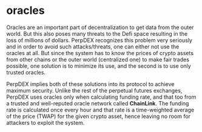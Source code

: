 # oracles

Oracles are an important part of decentralization to get data from the outer world. But this also poses many threats to the Defi space resulting in the loss of millions of dollars. PerpDEX recognizes this problem very seriously and in order to avoid such attacks/threats, one can either not use the oracles at all. But since the system has to know the prices of crypto assets from other chains or the outer world (centralized one) to make fair trades possible, one solution is to minimize its use, and the second is to use only trusted oracles.&#x20;

PerpDEX implies both of these solutions into its protocol to achieve maximum security. Unlike the rest of the perpetual futures exchanges, PerpDEX uses oracles only when calculating funding rate, and that too from a trusted and well-reputed oracle network called **ChainLink**. The funding rate is calculated once every hour and that rate is a time-weighted average of the price (TWAP) for the given crypto asset, hence leaving no room for attackers to exploit the system.
